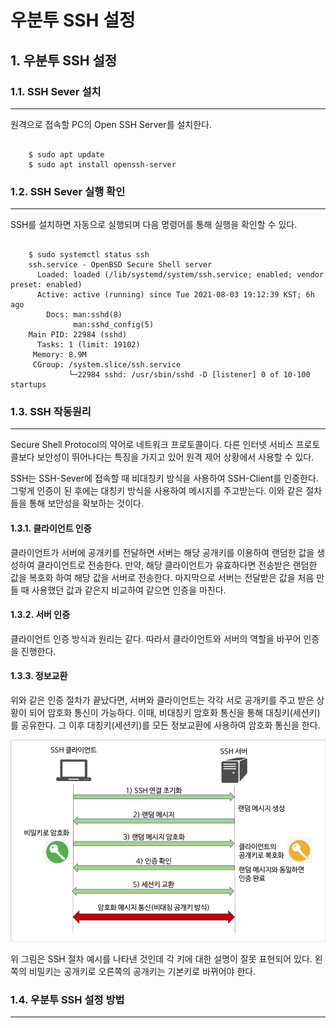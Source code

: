 # 우분투 SSH 설정

## 1. 우분투 SSH 설정

### 1.1. SSH Sever 설치
--------------------------------------------------------------------------------
  원격으로 접속할 PC의 Open SSH Server를 설치한다. 

``` terminal

	$ sudo apt update
	$ sudo apt install openssh-server

```

### 1.2. SSH Sever 실행 확인
--------------------------------------------------------------------------------
  SSH를 설치하면 자동으로 실행되며 다음 명령어를 통해 실행을 확인할 수 있다.

``` terminal

	$ sudo systemctl status ssh
	ssh.service - OpenBSD Secure Shell server
   	  Loaded: loaded (/lib/systemd/system/ssh.service; enabled; vendor preset: enabled)
      Active: active (running) since Tue 2021-08-03 19:12:39 KST; 6h ago
        Docs: man:sshd(8)
              man:sshd_config(5)
    Main PID: 22984 (sshd)
      Tasks: 1 (limit: 19102)
     Memory: 8.9M
     CGroup: /system.slice/ssh.service
             └─22984 sshd: /usr/sbin/sshd -D [listener] 0 of 10-100 startups

```

### 1.3. SSH 작동원리
--------------------------------------------------------------------------------
  Secure Shell Protocol의 약어로 네트워크 프로토콜이다. 다른 인터넷 서비스 프로토콜보다 보안성이 뛰어나다는 특징을 가지고 있어 원격 제어 상황에서 사용할 수 있다. 

  SSH는 SSH-Sever에 접속할 때 비대칭키 방식을 사용하여 SSH-Client를 인증한다. 그렇게 인증이 된 후에는 대칭키 방식을 사용하여 메시지를 주고받는다. 이와 같은 절차들을 통해 보안성을 확보하는 것이다. 

#### 1.3.1. 클라이언트 인증
  클라이언트가 서버에 공개키를 전달하면 서버는 해당 공개키를 이용하여 랜덤한 값을 생성하여 클라이언트로 전송한다. 만약, 해당 클라이언트가 유효하다면 전송받은 랜덤한 값을 복호화 하여 해당 값을 서버로 전송한다. 마지막으로 서버는 전달받은 값을 처음 만들 때 사용했던 값과 같은지 비교하여 같으면 인증을 마친다. 

#### 1.3.2. 서버 인증
  클라이언트 인증 방식과 원리는 같다. 따라서 클라이언트와 서버의 역할을 바꾸어 인증을 진행한다. 

#### 1.3.3. 정보교환
  위와 같은 인증 절차가 끝났다면, 서버와 클라이언트는 각각 서로 공개키를 주고 받은 상황이 되어 암호화 통신이 가능하다. 이때, 비대칭키 암호화 통신을 통해 대칭키(세션키)를 공유한다. 그 이후 대칭키(세션키)를 모든 정보교환에 사용하여 암호화 통신을 한다. 

![img1](./img/ssh_1.jpg)

위 그림은 SSH 절차 예시를 나타낸 것인데 각 키에 대한 설명이 잘못 표현되어 있다. 왼쪽의 비밀키는 공개키로 오른쪽의 공개키는 기본키로 바뀌어야 한다. 

### 1.4. 우분투 SSH 설정 방법
--------------------------------------------------------------------------------

